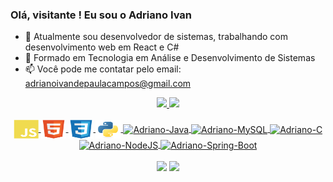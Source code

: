 ### Olá, visitante ! Eu sou o Adriano Ivan

- 🔭 Atualmente sou desenvolvedor de sistemas, trabalhando com desenvolvimento web em React e C#
- 🌱 Formado em Tecnologia em Análise e Desenvolvimento de Sistemas
- 📫 Você pode me contatar pelo email: adrianoivandepaulacampos@gmail.com

<div align="center">
  <a href="https://github.com/Adriano-Ivan">
  <img height="180em" src="https://github-readme-stats.vercel.app/api?username=Adriano-Ivan&show_icons=true&theme=dracula&include_all_commits=true&title_color=251bfe&count_private=true"/>
  <img height="180em" src="https://github-readme-stats.vercel.app/api/top-langs/?username=Adriano-Ivan&layout=compact&langs_count=7&theme=dracula&title_color=251bfe"/>
</div>

<div align='center' style="display: inline_block"><br>
  <img align="center" alt="Adriano-Js" height="30" width="40" src="https://raw.githubusercontent.com/devicons/devicon/master/icons/javascript/javascript-plain.svg">
  <img align="center" alt="Adriano-HTML" height="30" width="40" src="https://raw.githubusercontent.com/devicons/devicon/master/icons/html5/html5-original.svg">
  <img align="center" alt="Adriano-CSS" height="30" width="40" src="https://raw.githubusercontent.com/devicons/devicon/master/icons/css3/css3-original.svg">
  <img align="center" alt="Adriano-Python" height="30" width="40" src="https://raw.githubusercontent.com/devicons/devicon/master/icons/python/python-original.svg">
  <img align='center' alt='Adriano-Java' height='30' width='40' src="https://cdn.jsdelivr.net/gh/devicons/devicon/icons/java/java-original-wordmark.svg" />
  <img align='center' alt='Adriano-MySQL' height='30' width='40' src="https://cdn.jsdelivr.net/gh/devicons/devicon/icons/mysql/mysql-original.svg" />
  <img align='center' alt='Adriano-C' height='30' width='40' src="https://cdn.jsdelivr.net/gh/devicons/devicon/icons/c/c-original.svg" />
  <img align='center' alt='Adriano-NodeJS' height='30' width='40' src="https://cdn.jsdelivr.net/gh/devicons/devicon/icons/nodejs/nodejs-original.svg" />
  <img align='center' alt='Adriano-Spring-Boot' height='30' width='40'src="https://cdn.jsdelivr.net/gh/devicons/devicon/icons/spring/spring-original.svg" />
</div>
  
  <br>
 <div align='center'> 
  <a href = "mailto:adrianoivandepaulacampos@gmail.com"><img src="https://img.shields.io/badge/-Gmail-%23333?style=for-the-badge&logo=gmail&logoColor=white" target="_blank"></a>
  <a href="https://www.linkedin.com/in/adriano-ivan-de-paula-campos-93b87122a/" target="_blank"><img src="https://img.shields.io/badge/-LinkedIn-%230077B5?style=for-the-badge&logo=linkedin&logoColor=white" target="_blank"></a> 
 
</div>
